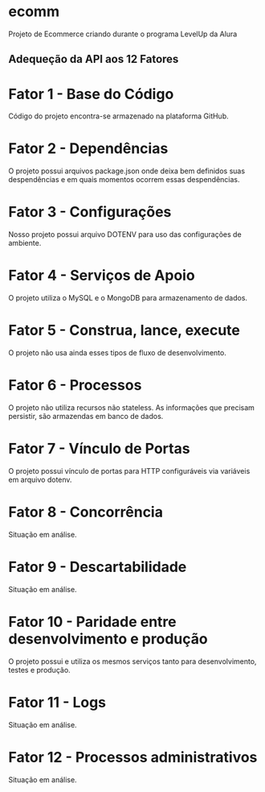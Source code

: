 # ecomm

Projeto de Ecommerce criando durante o programa LevelUp da Alura

## Adequeção da API aos 12 Fatores

# Fator 1 - Base do Código
Código do projeto encontra-se armazenado na plataforma GitHub.

# Fator 2 - Dependências
O projeto possui arquivos package.json onde deixa bem definidos suas despendências e em quais momentos ocorrem essas despendências.

# Fator 3 - Configurações
Nosso projeto possui arquivo DOTENV para uso das configurações de ambiente.

# Fator 4 - Serviços de Apoio
O projeto utiliza o MySQL e o MongoDB para armazenamento de dados.

# Fator 5 - Construa, lance, execute
O projeto não usa ainda esses tipos de fluxo de desenvolvimento.
# Fator 6 - Processos
O projeto não utiliza recursos não stateless. As informações que precisam persistir, são armazendas em banco de dados.

# Fator 7 - Vínculo de Portas
O projeto possui vínculo de portas para HTTP configuráveis via variáveis em arquivo dotenv.

# Fator 8 - Concorrência
Situação em análise.

# Fator 9 - Descartabilidade
Situação em análise.

# Fator 10 - Paridade entre desenvolvimento e produção
O projeto possui e utiliza os mesmos serviços tanto para desenvolvimento, testes e produção.

# Fator 11 - Logs
Situação em análise.

# Fator 12 - Processos administrativos
Situação em análise.
